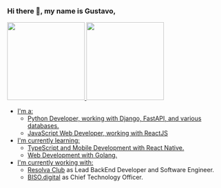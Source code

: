 ### Hi there 👋, my name is Gustavo,

<!--
**gustcorrea/gustcorrea** is a ✨ _special_ ✨ repository because its `README.md` (this file) appears on your GitHub profile.

Here are some ideas to get you started:

- 🔭 I’m currently working on ...
- 🌱 I’m currently learning ...
- 👯 I’m looking to collaborate on ...
- 🤔 I’m looking for help with ...
- 💬 Ask me about ...
- 📫 How to reach me: ...
- 😄 Pronouns: ...
- ⚡ Fun fact: ...
-->


<div>
  <a href="https://github.com/gustcorrea">
  <img height="180em" src="https://github-readme-stats.vercel.app/api?username=gustcorrea&show_icons=true&theme=tokyonight&include_all_commits=true&count_private=true"/>
  <img height="180em" src="https://github-readme-stats.vercel.app/api/top-langs/?username=gustcorrea&layout=compact&langs_count=7&theme=tokyonight"/>
</div>
  

  - I'm a:
    - Python Developer, working with Django, FastAPI, and various databases.
    - JavaScript Web Developer, working with ReactJS
  - I'm currently learning:
    - TypeScript and Mobile Development with React Native.
    - Web Development with Golang.
  - I'm currently working with:
    - [Resolva Club](https://www.resolvaclub.com) as Lead BackEnd Developer and Software Engineer.
    - [BISO.digital](https://www.biso.digital) as Chief Technology Officer.
